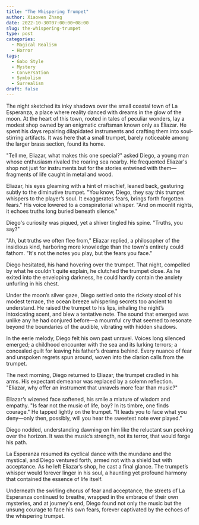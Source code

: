```yaml
---
title: "The Whispering Trumpet"
author: Xiaowen Zhang
date: 2022-10-30T07:00:00+08:00
slug: the-whispering-trumpet
type: post
categories:
  - Magical Realism
  - Horror
tags:
  - Gabo Style
  - Mystery
  - Conversation
  - Symbolism
  - Surrealism
draft: false
---
```


The night sketched its inky shadows over the small coastal town of La Esperanza, a place where reality danced with dreams in the glow of the moon. At the heart of this town, rooted in tales of peculiar wonders, lay a modest shop owned by an enigmatic craftsman known only as Eliazar. He spent his days repairing dilapidated instruments and crafting them into soul-stirring artifacts. It was here that a small trumpet, barely noticeable among the larger brass section, found its home.

"Tell me, Eliazar, what makes this one special?" asked Diego, a young man whose enthusiasm rivaled the roaring sea nearby. He frequented Eliazar's shop not just for instruments but for the stories entwined with them—fragments of life caught in metal and wood.

Eliazar, his eyes gleaming with a hint of mischief, leaned back, gesturing subtly to the diminutive trumpet. "You know, Diego, they say this trumpet whispers to the player’s soul. It exaggerates fears, brings forth forgotten fears." His voice lowered to a conspiratorial whisper. "And on moonlit nights, it echoes truths long buried beneath silence."

Diego's curiosity was piqued, yet a shiver tingled his spine. "Truths, you say?"

"Ah, but truths we often flee from," Eliazar replied, a philosopher of the insidious kind, harboring more knowledge than the town's entirety could fathom. "It's not the notes you play, but the fears you face."

Diego hesitated, his hand hovering over the trumpet. That night, compelled by what he couldn't quite explain, he clutched the trumpet close. As he exited into the enveloping darkness, he could hardly contain the anxiety unfurling in his chest.

Under the moon’s silver gaze, Diego settled onto the rickety stool of his modest terrace, the ocean breeze whispering secrets too ancient to understand. He raised the trumpet to his lips, inhaling the night’s intoxicating scent, and blew a tentative note. The sound that emerged was unlike any he had conjured before—a mournful cry that seemed to resonate beyond the boundaries of the audible, vibrating with hidden shadows.

In the eerie melody, Diego felt his own past unravel. Voices long silenced emerged; a childhood encounter with the sea and its lurking terrors; a concealed guilt for leaving his father’s dreams behind. Every nuance of fear and unspoken regrets spun around, woven into the clarion calls from the trumpet.

The next morning, Diego returned to Eliazar, the trumpet cradled in his arms. His expectant demeanor was replaced by a solemn reflection. "Eliazar, why offer an instrument that unravels more fear than music?"

Eliazar’s wizened face softened, his smile a mixture of wisdom and empathy. "Is fear not the music of life, boy? In its timbre, one finds courage." He tapped lightly on the trumpet. "It leads you to face what you deny—only then, possibly, will you hear the sweetest note ever played."

Diego nodded, understanding dawning on him like the reluctant sun peeking over the horizon. It was the music’s strength, not its terror, that would forge his path.

La Esperanza resumed its cyclical dance with the mundane and the mystical, and Diego ventured forth, armed not with a shield but with acceptance. As he left Eliazar’s shop, he cast a final glance. The trumpet’s whisper would forever linger in his soul, a haunting yet profound harmony that contained the essence of life itself.

Underneath the swirling chorus of fear and acceptance, the streets of La Esperanza continued to breathe, wrapped in the embrace of their own mysteries, and at journey's end, Diego found not only the music but the unsung courage to face his own fears, forever captivated by the echoes of the whispering trumpet.